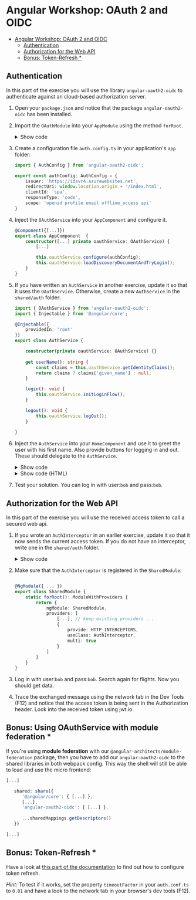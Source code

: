 # Angular Workshop: OAuth 2 and OIDC

- [Angular Workshop: OAuth 2 and OIDC](#angular-workshop-oauth-2-and-oidc)
  - [Authentication](#authentication)
  - [Authorization for the Web API](#authorization-for-the-web-api)
  - [Bonus: Token-Refresh *](#bonus-token-refresh-)
    
## Authentication

In this part of the exercise you will use the library ``angular-oauth2-oidc`` to authenticate against an cloud-based authorization server.

1. Open your ``package.json`` and notice that the package `angular-oauth2-oidc` has been installed.

2. Import the `OAuthModule` into your `AppModule` using the method `forRoot`.

    <details>
    <summary>Show code</summary>
    <p>

    ```typescript
    
    import { OAuthModule } from 'angular-oauth2-oidc';

    [...]

    @NgModule({
    imports: [
        BrowserModule,
        HttpClientModule,

        OAuthModule.forRoot(),

        [...]
    ],
    [...]
    })
    export class AppModule {}
    ```

    </p>
    </details>

3. Create a configuration file `auth.config.ts` in your application's ``app`` folder:
    ```typescript
    import { AuthConfig } from 'angular-oauth2-oidc';

    export const authConfig: AuthConfig = {
        issuer: 'https://idsvr4.azurewebsites.net',
        redirectUri: window.location.origin + '/index.html',
        clientId: 'spa',
        responseType: 'code',
        scope: 'openid profile email offline_access api'
    }
    ```

4. Inject the `OAuthService` into your `AppComponent` and configure it.

    ```typescript
    @Component({[...]})
    export class AppComponent  {
        constructor([...] private oauthService: OAuthService) {
            [...]

            this.oauthService.configure(authConfig);
            this.oauthService.loadDiscoveryDocumentAndTryLogin();
        }
    }
    ```

5. If you have written an `AuthService` in another exercise, update it so that it uses the `OAuthService`. 
   Otherwise, create a new `AuthService` in the `shared/auth` folder:

    ```typescript
    import { OAuthService } from 'angular-oauth2-oidc';
    import { Injectable } from '@angular/core';

    @Injectable({
        providedIn: 'root'
    })
    export class AuthService {

        constructor(private oauthService: OAuthService) {}
        
        get userName(): string {
            const claims = this.oauthService.getIdentityClaims();
            return claims ? claims['given_name'] : null;
        }

        login(): void {
            this.oauthService.initLoginFlow();
        }

        logout(): void {
            this.oauthService.logOut();
        }
        
    }
    ```

6. Inject the `AuthService` into your `HomeComponent` and use it to greet the user with his first name. 
Also provide buttons for logging in and out. These should delegate to the `AuthService`.

    <details>
    <summary>Show code</summary>
    <p>

    ```typescript
    
    @Component({ [...] })
    export class HomeComponent {

        constructor([...] private authService: AuthService) {}

        [...]

        get userName(): string {
            return this.authService.userName;
        }

        login(): void {
            this.authService.login();
        }

        logout(): void {
            this.authService.logout();
        }

    }
    ```

    </p>
    </details>

    <details>
    <summary>Show code (HTML)</summary>
    <p>

    ```html
    
    <h1 *ngIf="userName">Welcome, {{userName}}!</h1>
    <h1 *ngIf="!userName">Welcome!</h1>
    
    <div class="card">
        <div class="content">
            <button class="btn btn-default" (click)="login()">Login</button>
            <button class="btn btn-default" (click)="logout()">Logout</button>
        </div>
    </div>
    ```

    </p>
    </details>

1. Test your solution. You can log in with user:`bob` and pass:`bob`. 


## Authorization for the Web API

In this part of the exercise you will use the received access token to call a secured web api.

1.  If you wrote an `AuthInterceptor` in an earlier exercise, update it so that it now sends the current access token. 
    If you do not have an interceptor, write one in the `shared/auth` folder.

    <details>
    <summary>Show code</summary>
    <p>

    ```typescript
   
    import { Injectable } from '@angular/core';
    import { Router } from '@angular/router';
    import { HttpEvent, HttpHandler, HttpInterceptor, HttpRequest, HttpResponse, HttpErrorResponse } from '@angular/common/http';
    import { Observable, throwError } from 'rxjs';
    import { catchError } from 'rxjs/operators';

    import { OAuthService, OAuthStorage } from 'angular-oauth2-oidc';

    @Injectable()
    export class AuthInterceptor implements HttpInterceptor {
        
        constructor(private storage: OAuthStorage, private router: Router) {}

        public intercept(req: HttpRequest<any>, next: HttpHandler): Observable<HttpEvent<any>> {
            
            if (req.url.startsWith('http://www.angular.at')) {
                const headers = req.headers.set('Authorization', 
                                        'Bearer ' + this.storage.getItem('access_token'));

                req = req.clone({ headers });
            }
            
            return next.handle(req).pipe(
                catchError(error => this.handleError(error))
            );
        }

        private handleError(event: HttpErrorResponse) {
            if (event.status == 401 || event.status == 403) {
                this.router.navigate(['/home', {needsLogin: true}]);
            }
            
            return throwError(event);
        }
    }
    ```

    </p>
    </details>

2.  Make sure that the `AuthInterceptor` is registered in the `SharedModule`:

    ```typescript
    
    @NgModule({ ... })
    export class SharedModule {
        static forRoot(): ModuleWithProviders {
            return {
                ngModule: SharedModule,
                providers: [
                    [...], // keep existing providers ...
                    {
                        provide: HTTP_INTERCEPTORS,
                        useClass: AuthInterceptor,
                        multi: true
                    }
                ]
            }
        }
    }
    ```

3.  Log in with user:`bob` and pass:`bob`. 
    Search again for flights. Now you should get data.

4.  Trace the exchanged message using the network tab in the Dev Tools (F12) and notice that the access token is being sent in the Authorization header. Look into the received token using jwt.io.

## Bonus: Using OAuthService with module federation *

If you're using **module federation** with our `@angular-architects/module-federation` package, then you have to add our `angular-oauth2-oidc` to the shared libraries in both webpack config. This way the shell will still be able to load and use the micro frontend:

```typescript
[...]

   shared: share({
      '@angular/core': { [...] },
      [...],
      'angular-oauth2-oidc': { [...] },
   
      ...sharedMappings.getDescriptors()
   })

[...]
```

## Bonus: Token-Refresh *

Have a look at [this part of the documentation](https://manfredsteyer.github.io/angular-oauth2-oidc/docs/additional-documentation/refreshing-a-token.html) to find out how to configure token refresh.

*Hint:* To test if it works, set the property ``timeoutFactor`` in your ``auth.conf.ts`` to ``0.01`` and have a look to the network tab in your browser's dev tools (F12).

